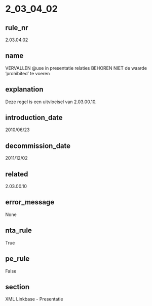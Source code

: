 # 2_03_04_02

## rule_nr
2.03.04.02

## name
VERVALLEN @use in presentatie relaties BEHOREN NIET de waarde ‘prohibited’ te voeren

## explanation
Deze regel is een uitvloeisel van 2.03.00.10.

## introduction_date
2010/06/23

## decommission_date
2011/12/02

## related
2.03.00.10

## error_message
None

## nta_rule
True

## pe_rule
False

## section
XML Linkbase - Presentatie

